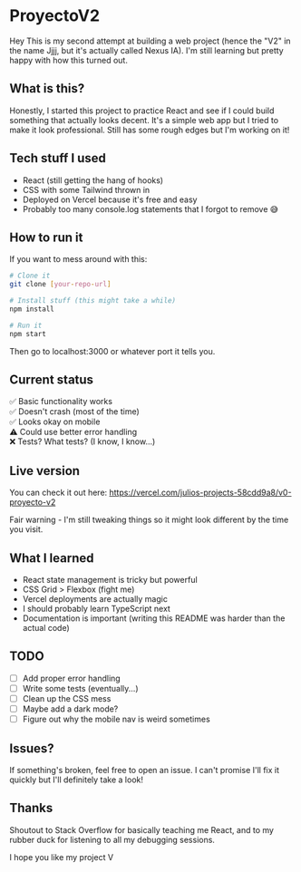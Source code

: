 # ProyectoV2

Hey This is my second attempt at building a web project (hence the "V2" in the name Jjjj, but it's actually called Nexus IA). I'm still learning but pretty happy with how this turned out.

## What is this?

Honestly, I started this project to practice React and see if I could build something that actually looks decent. It's a simple web app but I tried to make it look professional. Still has some rough edges but I'm working on it!

## Tech stuff I used

- React (still getting the hang of hooks)
- CSS with some Tailwind thrown in
- Deployed on Vercel because it's free and easy
- Probably too many console.log statements that I forgot to remove 😅

## How to run it

If you want to mess around with this:

```bash
# Clone it
git clone [your-repo-url]

# Install stuff (this might take a while)
npm install

# Run it
npm start
```

Then go to localhost:3000 or whatever port it tells you.

## Current status

✅ Basic functionality works  
✅ Doesn't crash (most of the time)  
✅ Looks okay on mobile  
⚠️ Could use better error handling  
❌ Tests? What tests? (I know, I know...)  

## Live version

You can check it out here: https://vercel.com/julios-projects-58cdd9a8/v0-proyecto-v2

Fair warning - I'm still tweaking things so it might look different by the time you visit.

## What I learned

- React state management is tricky but powerful
- CSS Grid > Flexbox (fight me)
- Vercel deployments are actually magic
- I should probably learn TypeScript next
- Documentation is important (writing this README was harder than the actual code)

## TODO

- [ ] Add proper error handling
- [ ] Write some tests (eventually...)
- [ ] Clean up the CSS mess
- [ ] Maybe add a dark mode?
- [ ] Figure out why the mobile nav is weird sometimes

## Issues?

If something's broken, feel free to open an issue. I can't promise I'll fix it quickly but I'll definitely take a look!

## Thanks

Shoutout to Stack Overflow for basically teaching me React, and to my rubber duck for listening to all my debugging sessions.

I hope you like my project V

